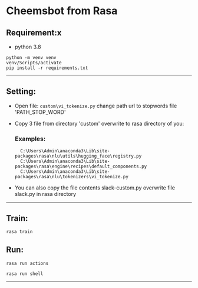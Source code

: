 # Cheemsbot from Rasa

## Requirement:x
- python 3.8

```shell
python -m venv venv
venv/Scripts/activate
pip install -r requirements.txt
```

----------------------------------------------------------------------------------------------------
## Setting:
- Open file: `custom\vi_tokenize.py` change path url to stopwords file 'PATH_STOP_WORD'

- Copy 3 file from directory 'custom' overwrite to rasa directory of you:
    ### Examples:
        C:\Users\Admin\anaconda3\Lib\site-packages\rasa\nlu\utils\hugging_face\registry.py
        C:\Users\Admin\anaconda3\Lib\site-packages\rasa\engine\recipes\default_components.py
        C:\Users\Admin\anaconda3\Lib\site-packages\rasa\nlu\tokenizers\vi_tokenize.py

- You can also copy the file contents slack-custom.py overwrite file slack.py in rasa directory
----------------------------------------------------------------------------------------------------
## Train:
 
```shell
rasa train
```

## Run:
 
```shell
rasa run actions
```
 
```shell
rasa run shell
```

----------------------------------------------------------------------------------------------------
